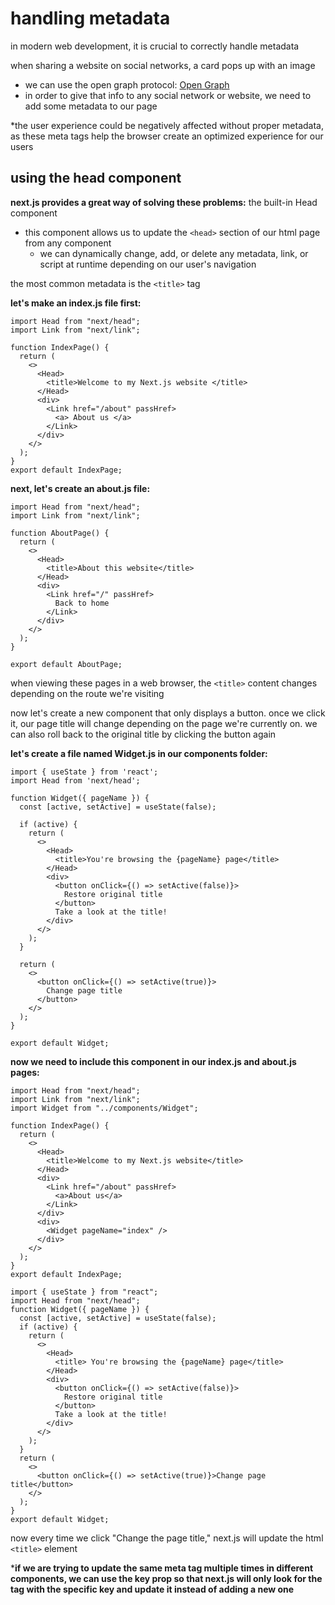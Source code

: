 # handling metadata
in modern web development, it is crucial to correctly handle metadata

when sharing a website on social networks, a card pops up with an image
- we can use the open graph protocol: [Open Graph](https://ogp.me/)
- in order to give that info to any social network or website, we need to add some metadata to our page

*the user experience could be negatively affected without proper metadata, as these meta tags help the browser create an optimized experience for our users

## using the head component
**next.js provides a great way of solving these problems:** the built-in Head component
- this component allows us to update the ```<head>``` section of our html page from any component
    - we can dynamically change, add, or delete any metadata, link, or script at runtime depending on our user's navigation

the most common metadata is the ```<title>``` tag

**let's make an index.js file first:**

```
import Head from "next/head";
import Link from "next/link";

function IndexPage() {
  return (
    <>
      <Head>
        <title>Welcome to my Next.js website </title>
      </Head>
      <div>
        <Link href="/about" passHref>
          <a> About us </a>
        </Link>
      </div>
    </>
  );
}
export default IndexPage;
```

**next, let's create an about.js file:**

```
import Head from "next/head";
import Link from "next/link";

function AboutPage() {
  return (
    <>
      <Head>
        <title>About this website</title>
      </Head>
      <div>
        <Link href="/" passHref>
          Back to home
        </Link>
      </div>
    </>
  );
}

export default AboutPage;
```

when viewing these pages in a web browser, the ```<title>``` content changes depending on the route we're visiting

now let's create a new component that only displays a button. once we click it, our page title will change depending on the page we're currently on. we can also roll back to the original title by clicking the button again

**let's create a file named Widget.js in our components folder:**

```
import { useState } from 'react';
import Head from 'next/head';

function Widget({ pageName }) {
  const [active, setActive] = useState(false);

  if (active) {
    return (
      <>
        <Head>
          <title>You're browsing the {pageName} page</title>
        </Head>
        <div>
          <button onClick={() => setActive(false)}>
            Restore original title
          </button>
          Take a look at the title!
        </div>
      </>
    );
  }

  return (
    <>
      <button onClick={() => setActive(true)}>
        Change page title
      </button>
    </>
  );
}

export default Widget;
```

**now we need to include this component in our index.js and about.js pages:**

```
import Head from "next/head";
import Link from "next/link";
import Widget from "../components/Widget";

function IndexPage() {
  return (
    <>
      <Head>
        <title>Welcome to my Next.js website</title>
      </Head>
      <div>
        <Link href="/about" passHref>
          <a>About us</a>
        </Link>
      </div>
      <div>
        <Widget pageName="index" />
      </div>
    </>
  );
}
export default IndexPage;
```

```
import { useState } from "react";
import Head from "next/head";
function Widget({ pageName }) {
  const [active, setActive] = useState(false);
  if (active) {
    return (
      <>
        <Head>
          <title> You're browsing the {pageName} page</title>
        </Head>
        <div>
          <button onClick={() => setActive(false)}>
            Restore original title
          </button>
          Take a look at the title!
        </div>
      </>
    );
  }
  return (
    <>
      <button onClick={() => setActive(true)}>Change page title</button>
    </>
  );
}
export default Widget;
```

now every time we click "Change the page title," next.js will update the html ```<title>``` element

***if we are trying to update the same meta tag multiple times in different components, we can use the key prop so that next.js will only look for the tag with the specific key and update it instead of adding a new one**